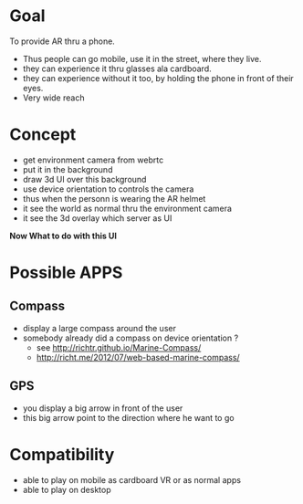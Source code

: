 # Goal
To provide AR thru a phone.


- Thus people can go mobile, use it in the street, where they live.
- they can experience it thru glasses ala cardboard.
- they can experience without it too, by holding the phone in front of their eyes.
- Very wide reach

# Concept
- get environment camera from webrtc
- put it in the background
- draw 3d UI over this background
- use device orientation to controls the camera
- thus when the personn is wearing the AR helmet
- it see the world as normal thru the environment camera
- it see the 3d overlay which server as UI

**Now What to do with this UI**

# Possible APPS

## Compass
- display a large compass around the user
- somebody already did a compass on device orientation ?
  - see http://richtr.github.io/Marine-Compass/
  - http://richt.me/2012/07/web-based-marine-compass/

## GPS
- you display a big arrow in front of the user
- this big arrow point to the direction where he want to go


# Compatibility
- able to play on mobile as cardboard VR or as normal apps
- able to play on desktop
